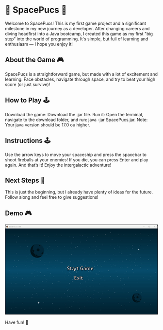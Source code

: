 # 🚀 SpacePucs 🚀

Welcome to SpacePucs! This is my first game project and a significant milestone in my new journey as a developer. After changing careers and diving headfirst into a Java bootcamp, I created this game as my first "big step" into the world of programming. It's simple, but full of learning and enthusiasm — I hope you enjoy it!

## About the Game 🎮 

SpacePucs is a straightforward game, but made with a lot of excitement and learning. Face obstacles, navigate through space, and try to beat your high score (or just survive)!

## How to Play 🕹️ 

Download the game: Download the .jar file.
Run it: Open the terminal, navigate to the download folder, and run: java -jar SpacePucs.jar.
Note: Your java version should be 17.0 ou higher.

## Instructions 🕹️

Use the arrow keys to move your spaceship and press the spacebar to shoot fireballs at your enemies! If you die, you can press Enter and play again.
And that’s it! Enjoy the intergalactic adventure!

## Next Steps 🚀 

This is just the beginning, but I already have plenty of ideas for the future. Follow along and feel free to give suggestions!

## Demo 🎮

![Demonstração do Projeto](assets/demo.gif)

Have fun! 🎉



